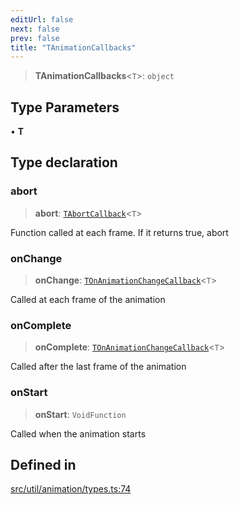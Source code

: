 ```yaml
---
editUrl: false
next: false
prev: false
title: "TAnimationCallbacks"
---
```


> **TAnimationCallbacks**\<`T`\>: `object`

## Type Parameters

• **T**

## Type declaration

### abort

> **abort**: [`TAbortCallback`](/api/namespaces/util/type-aliases/tabortcallback/)\<`T`\>

Function called at each frame.
If it returns true, abort

### onChange

> **onChange**: [`TOnAnimationChangeCallback`](/api/namespaces/util/type-aliases/tonanimationchangecallback/)\<`T`\>

Called at each frame of the animation

### onComplete

> **onComplete**: [`TOnAnimationChangeCallback`](/api/namespaces/util/type-aliases/tonanimationchangecallback/)\<`T`\>

Called after the last frame of the animation

### onStart

> **onStart**: `VoidFunction`

Called when the animation starts

## Defined in

[src/util/animation/types.ts:74](https://github.com/fabricjs/fabric.js/blob/8748628df7e9de00ba77413bfc3ad9e9fe9d4f30/src/util/animation/types.ts#L74)
